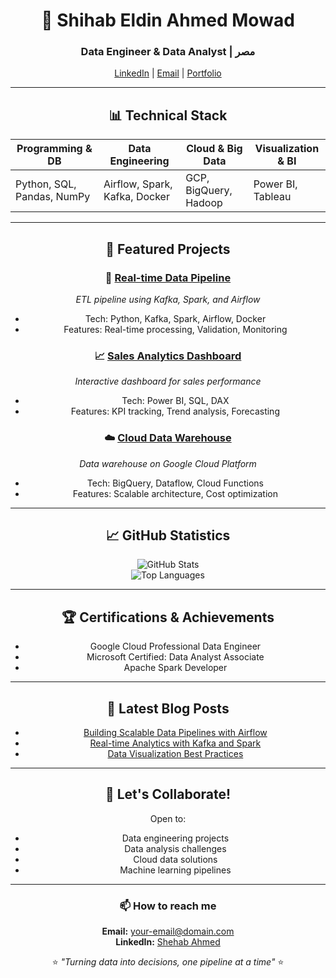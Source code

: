 <div align="center">

# 🚀 Shihab Eldin Ahmed Mowad  
### **Data Engineer & Data Analyst** | مصر  

[LinkedIn](https://www.linkedin.com/in/shehab-ahmed-793780343) | [Email](mailto:your-email@domain.com) | [Portfolio](https://your-portfolio-link.com)

---

## 📊 Technical Stack  

| Programming & DB      | Data Engineering         | Cloud & Big Data   | Visualization & BI |
|------------------------|--------------------------|--------------------|--------------------|
| Python, SQL, Pandas, NumPy | Airflow, Spark, Kafka, Docker | GCP, BigQuery, Hadoop | Power BI, Tableau |

---

## 🎯 Featured Projects  

### 🔄 [Real-time Data Pipeline](https://github.com/yourusername/data-pipeline)  
*ETL pipeline using Kafka, Spark, and Airflow*  
- Tech: Python, Kafka, Spark, Airflow, Docker  
- Features: Real-time processing, Validation, Monitoring  

### 📈 [Sales Analytics Dashboard](https://github.com/yourusername/sales-analytics)  
*Interactive dashboard for sales performance*  
- Tech: Power BI, SQL, DAX  
- Features: KPI tracking, Trend analysis, Forecasting  

### ☁️ [Cloud Data Warehouse](https://github.com/yourusername/cloud-dwh)  
*Data warehouse on Google Cloud Platform*  
- Tech: BigQuery, Dataflow, Cloud Functions  
- Features: Scalable architecture, Cost optimization  

---

## 📈 GitHub Statistics  

<div align="center">  

![GitHub Stats](https://github-readme-stats.vercel.app/api?username=yourusername&show_icons=true&theme=radical)  
![Top Languages](https://github-readme-stats.vercel.app/api/top-langs/?username=yourusername&layout=compact&theme=radical)  

</div>  

---

## 🏆 Certifications & Achievements  

- Google Cloud Professional Data Engineer  
- Microsoft Certified: Data Analyst Associate  
- Apache Spark Developer  

---

## 📝 Latest Blog Posts  

- [Building Scalable Data Pipelines with Airflow](https://yourblog.com/pipeline-airflow)  
- [Real-time Analytics with Kafka and Spark](https://yourblog.com/kafka-spark)  
- [Data Visualization Best Practices](https://yourblog.com/viz-best-practices)  

---

## 🤝 Let's Collaborate!  

Open to:  
- Data engineering projects  
- Data analysis challenges  
- Cloud data solutions  
- Machine learning pipelines  

---

### 📫 How to reach me  
**Email:** your-email@domain.com  
**LinkedIn:** [Shehab Ahmed](https://www.linkedin.com/in/shehab-ahmed-793780343)  

⭐ *"Turning data into decisions, one pipeline at a time"* ⭐  

</div>
